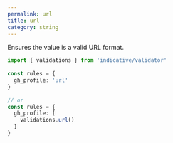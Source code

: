 ```yaml
---
permalink: url
title: url
category: string
---
```


Ensures the value is a valid URL format.
 
```ts
import { validations } from 'indicative/validator'
 
const rules = {
  gh_profile: 'url'
}
 
// or
const rules = {
  gh_profile: [
    validations.url()
  ]
}
```